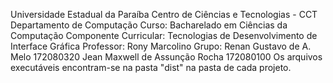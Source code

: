 Universidade Estadual da Paraíba
Centro de Ciências e Tecnologias - CCT
Departamento de Computação
Curso: Bacharelado em Ciências da Computação
Componente Curricular: Tecnologias de Desenvolvimento de Interface Gráfica
Professor: Rony Marcolino
Grupo: Renan Gustavo de A. Melo           172080320
       Jean Maxwell de Assunção Rocha     172080100
Os arquivos executáveis encontram-se na pasta "dist" na pasta de cada projeto.
